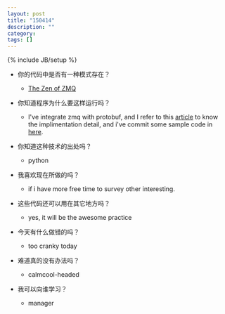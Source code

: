 ```yaml
---
layout: post
title: "150414"
description: ""
category: 
tags: []
---
```

{% include JB/setup %}
* 你的代码中是否有一种模式存在？
  * [The Zen of ZMQ](zguide.zeromq.org/page:all)

* 你知道程序为什么要这样运行吗？
  * I've integrate zmq with protobuf, and I refer to this [article](https://www.ibm.com/developerworks/cn/linux/l-cn-gpb/) to know the implimentation detail, and i've commit some sample code in [here](https://bitbucket.org/arvinc/zmq-with-protobuf-practice).

* 你知道这种技术的出处吗？
  * python

* 我喜欢现在所做的吗？
  * if i have more free time to survey other interesting.

* 这些代码还可以用在其它地方吗？
  * yes, it will be the awesome practice

* 今天有什么做错的吗？
  * too cranky today

* 难道真的没有办法吗？
  * calmcool-headed 

* 我可以向谁学习？
  * manager

